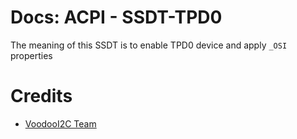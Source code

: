 # Docs: ACPI - SSDT-TPD0

The meaning of this SSDT is to enable TPD0 device and apply `_OSI` properties

# Credits

- [VoodooI2C Team](https://github.com/VoodooI2C)